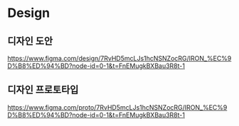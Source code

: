# Design

## 디자인 도안
https://www.figma.com/design/7RvHD5mcLJs1hcNSNZocRG/IRON_%EC%9D%B8%ED%94%BD?node-id=0-1&t=FnEMugkBXBau3R8t-1

## 디자인 프로토타입
https://www.figma.com/proto/7RvHD5mcLJs1hcNSNZocRG/IRON_%EC%9D%B8%ED%94%BD?node-id=0-1&t=FnEMugkBXBau3R8t-1
